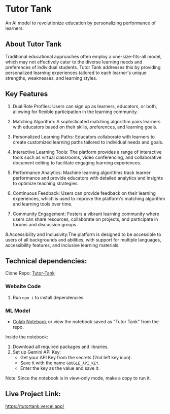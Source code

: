 # Tutor Tank
An AI model to revolutionize education by personalizing performance of learners.

## About Tutor Tank
Traditional educational approaches often employ a one-size-fits-all model, which may not effectively cater to the diverse learning needs and preferences of individual students. Tutor Tank addresses this by providing personalized learning experiences tailored to each learner's unique strengths, weaknesses, and learning styles.


## Key Features


1. Dual Role Profiles: Users can sign up as learners, educators, or both, allowing for flexible participation in the learning community.

2. Matching Algorithm: A sophisticated matching algorithm pairs learners with educators based on their skills, preferences, and learning goals.

3. Personalized Learning Paths: Educators collaborate with learners to create customized learning paths tailored to individual needs and goals.

4. Interactive Learning Tools: The platform provides a range of interactive tools such as virtual classrooms, video conferencing, and collaborative document editing to facilitate engaging learning experiences.

5. Performance Analytics: Machine learning algorithms track learner performance and provide educators with detailed analytics and insights to optimize teaching strategies.

6. Continuous Feedback: Users can provide feedback on their learning experiences, which is used to improve the platform's matching algorithm and learning tools over time.

7. Community Engagement: Fosters a vibrant learning community where users can share resources, collaborate on projects, and participate in forums and discussion groups.

8.Accessibility and Inclusivity:The platform is designed to be accessible to users of all backgrounds and abilities, with support for multiple languages, accessibility features, and inclusive learning materials.


## Technical dependencies:

Clone Repo: [Tutor-Tank](https://github.com/aggrhythm/Tutor-Tank.git)

### Website Code
1. Run `npm i` to install dependencies.

### ML Model
- [Colab Notebook](https://colab.research.google.com/drive/10hSr7wpMQNPmS76F60IiNK9UN8dNSILe?usp=sharing) or view the notebook saved as "Tutor Tank" from the repo.

Inside the notebook:
1. Download all required packages and libraries.
2. Set up Gemini API Key:
    - Get your API Key from the secrets (2nd left key icon).
    - Save it with the name `GOOGLE_API_KEY`.
    - Enter the key as the value and save it.
    
Note: Since the notebook is in view-only mode, make a copy to run it.

## Live Project Link: 

https://tutortank.vercel.app/



